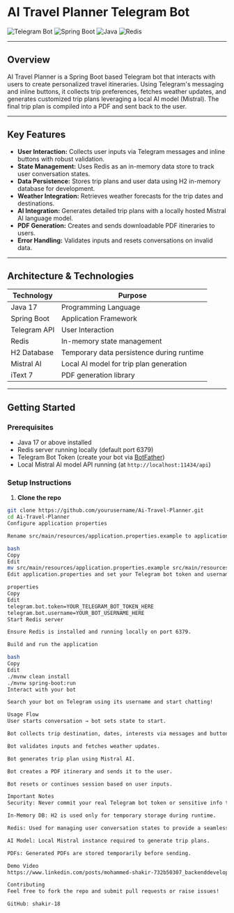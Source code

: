 # AI Travel Planner Telegram Bot

![Telegram Bot](https://img.shields.io/badge/Telegram-Bot-blue?logo=telegram)
![Spring Boot](https://img.shields.io/badge/Spring_Boot-v2.7-green)
![Java](https://img.shields.io/badge/Java-17-orange)
![Redis](https://img.shields.io/badge/Redis-In_Memory-red)

---

## Overview

AI Travel Planner is a Spring Boot based Telegram bot that interacts with users to create personalized travel itineraries. Using Telegram's messaging and inline buttons, it collects trip preferences, fetches weather updates, and generates customized trip plans leveraging a local AI model (Mistral). The final trip plan is compiled into a PDF and sent back to the user.

---

## Key Features

- **User Interaction:** Collects user inputs via Telegram messages and inline buttons with robust validation.
- **State Management:** Uses Redis as an in-memory data store to track user conversation states.
- **Data Persistence:** Stores trip plans and user data using H2 in-memory database for development.
- **Weather Integration:** Retrieves weather forecasts for the trip dates and destinations.
- **AI Integration:** Generates detailed trip plans with a locally hosted Mistral AI language model.
- **PDF Generation:** Creates and sends downloadable PDF itineraries to users.
- **Error Handling:** Validates inputs and resets conversations on invalid data.

---

## Architecture & Technologies

| Technology     | Purpose                                   |
|----------------|-------------------------------------------|
| Java 17        | Programming Language                      |
| Spring Boot    | Application Framework                     |
| Telegram API   | User Interaction                         |
| Redis          | In-memory state management                |
| H2 Database    | Temporary data persistence during runtime |
| Mistral AI     | Local AI model for trip plan generation  |
| iText 7        | PDF generation library                    |

---

## Getting Started

### Prerequisites

- Java 17 or above installed
- Redis server running locally (default port 6379)
- Telegram Bot Token (create your bot via [BotFather](https://t.me/BotFather))
- Local Mistral AI model API running (at `http://localhost:11434/api`)

### Setup Instructions

1. **Clone the repo**

```bash
git clone https://github.com/yourusername/Ai-Travel-Planner.git
cd Ai-Travel-Planner
Configure application properties

Rename src/main/resources/application.properties.example to application.properties:

bash
Copy
Edit
mv src/main/resources/application.properties.example src/main/resources/application.properties
Edit application.properties and set your Telegram bot token and username:

properties
Copy
Edit
telegram.bot.token=YOUR_TELEGRAM_BOT_TOKEN_HERE
telegram.bot.username=YOUR_BOT_USERNAME_HERE
Start Redis server

Ensure Redis is installed and running locally on port 6379.

Build and run the application

bash
Copy
Edit
./mvnw clean install
./mvnw spring-boot:run
Interact with your bot

Search your bot on Telegram using its username and start chatting!

Usage Flow
User starts conversation → bot sets state to start.

Bot collects trip destination, dates, interests via messages and buttons.

Bot validates inputs and fetches weather updates.

Bot generates trip plan using Mistral AI.

Bot creates a PDF itinerary and sends it to the user.

Bot resets or continues session based on user inputs.

Important Notes
Security: Never commit your real Telegram bot token or sensitive info to GitHub.

In-Memory DB: H2 is used only for temporary storage during runtime.

Redis: Used for managing user conversation states to provide a seamless experience.

AI Model: Local Mistral instance required to generate trip plans.

PDFs: Generated PDFs are stored temporarily before sending.

Demo Video
https://www.linkedin.com/posts/mohammed-shakir-732b50307_backenddevelopment-springboot-java-activity-7361045600450093056-gNkD

Contributing
Feel free to fork the repo and submit pull requests or raise issues!

GitHub: shakir-18